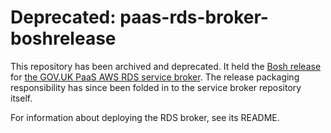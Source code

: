 # Deprecated: paas-rds-broker-boshrelease

This repository has been archived and deprecated. It held the [Bosh
release](https://bosh.io/docs/release/) for [the GOV.UK PaaS AWS RDS
service broker](https://github.com/alphagov/paas-rds-broker). The
release packaging responsibility has since been folded in to the
service broker repository itself.

For information about deploying the RDS broker, see its README.

